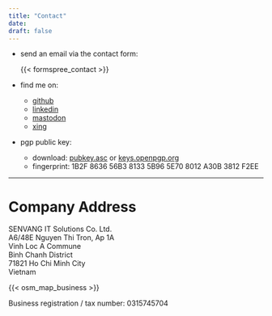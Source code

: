 ```yaml
---
title: "Contact"
date:
draft: false
---
```


* send an email via the contact form:

  {{< formspree_contact >}}
  

* find me on:
  * [github](https://github.com/sroemer)
  * [linkedin](https://www.linkedin.com/in/stefan-r%C3%B6mer-35405825b/)
  * [mastodon](https://fosstodon.org/@sroemer)
  * [xing](https://www.xing.com/profile/Stefan_Roemer213/)

* pgp public key:
  * download:  [pubkey.asc](/gnupg/pubkey.asc) or [keys.openpgp.org](https://keys.openpgp.org/vks/v1/by-fingerprint/1B2F863656B381335B965E708012A30B3812F2EE)
  * fingerprint: 1B2F 8636 56B3 8133 5B96  5E70 8012 A30B 3812 F2EE

---

# Company Address

SENVANG IT Solutions Co. Ltd.  
A6/48E Nguyen Thi Tron, Ap 1A  
Vinh Loc A Commune  
Binh Chanh District  
71821 Ho Chi Minh City  
Vietnam

{{< osm_map_business >}}

Business registration / tax number: 0315745704
